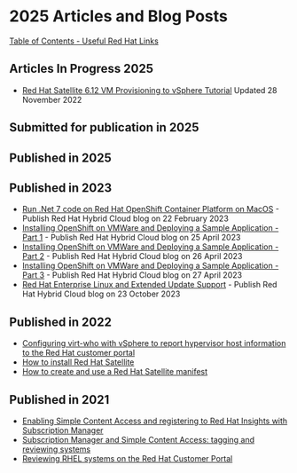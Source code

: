 # 2025 Articles and Blog Posts


[Table of Contents - Useful Red Hat Links](https://github.com/pslucas0212/UsefulRedHatLinks)

## Articles In Progress 2025

- [Red Hat Satellite 6.12 VM Provisioning to vSphere Tutorial](https://github.com/pslucas0212/RedHat-Satellite-6.12-VM-Provisioning-to-vSphere-Tutorial)  Updated 28 November 2022

## Submitted for publication in 2025

## Published in 2025


## Published in 2023
- [Run .Net 7 code on Red Hat OpenShift Container Platform on MacOS](https://cloud.redhat.com/blog/run-.net-7-code-on-red-hat-openshift-container-platform-on-macos) - Publish Red Hat Hybrid Cloud blog on 22 February 2023
- [Installing OpenShift on VMWare and Deploying a Sample Application - Part 1](https://cloud.redhat.com/blog/installing-openshift-on-vmware-and-deploying-a-sample-application-part-1) - Publish Red Hat Hybrid Cloud blog on 25 April 2023
- [Installing OpenShift on VMWare and Deploying a Sample Application - Part 2](https://cloud.redhat.com/blog/installing-openshift-on-vmware-and-deploying-a-sample-application-part-2)  - Publish Red Hat Hybrid Cloud blog on 26 April 2023
- [Installing OpenShift on VMWare and Deploying a Sample Application - Part 3](https://cloud.redhat.com/blog/installing-openshift-on-vmware-and-deploying-a-sample-application-part-3)  - Publish Red Hat Hybrid Cloud blog on 27 April 2023
- [Red Hat Enterprise Linux and Extended Update Support](https://www.redhat.com/en/blog/red-hat-enterprise-linux-and-extended-update-support) - Publish Red Hat Hybrid Cloud blog on 23 October 2023

## Published in 2022
- [Configuring virt-who with vSphere to report hypervisor host information to the Red Hat customer portal](https://www.redhat.com/en/blog/configuring-virt-who-vsphere-report-hypervisor-host-information-red-hat-customer-portal)  
- [How to install Red Hat Satellite](https://www.redhat.com/en/blog/how-install-red-hat-satellite)
- [How to create and use a Red Hat Satellite manifest](https://www.redhat.com/en/blog/how-create-and-use-red-hat-satellite-manifest)
  
## Published in 2021
- [Enabling Simple Content Access and registering to Red Hat Insights with Subscription Manager](https://www.redhat.com/en/blog/enabling-simple-content-access-and-registering-red-hat-insights-subscription-manager)
- [Subscription Manager and Simple Content Access: tagging and reviewing systems](https://www.redhat.com/en/blog/subscription-manager-and-simple-content-access-tagging-and-reviewing-systems)
- [Reviewing RHEL systems on the Red Hat Customer Portal](https://www.redhat.com/en/blog/reviewing-rhel-systems-red-hat-customer-portal)
